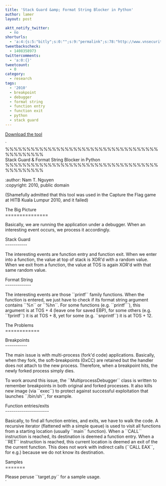 ```yaml
---
title: 'Stack Guard &amp; Format String Blocker in Python'
author: lamer
layout: post

aktt_notify_twitter:
  - no
shorturls:
  - 'a:4:{s:5:"bitly";s:0:"";s:9:"permalink";s:78:"http://www.vnsecurity.net/2010/12/stack-guard-format-string-blocker-in-python/";s:7:"tinyurl";s:26:"http://tinyurl.com/cx4y2vm";s:4:"isgd";s:19:"http://is.gd/cSKNX1";}'
tweetbackscheck:
  - 1408358973
twittercomments:
  - 'a:0:{}'
tweetcount:
  - 0
category:
  - research
tags:
  - '2010'
  - breakpoint
  - debugger
  - format string
  - function entry
  - function exit
  - python
  - stack guard
---
```

[Download the tool][1]

`<br />
%%%%%%%%%%%%%%%%%%%%%%%%%%%%%%%%%%%%%%%%%%%%%<br />
Stack Guard & Format String Blocker in Python<br />
%%%%%%%%%%%%%%%%%%%%%%%%%%%%%%%%%%%%%%%%%%%%%</p>
<p>  :author:     Nam T. Nguyen<br />
  :copyright:  2010, public domain</p>
<p>(Shamefully admitted that this tool was used in the Capture the Flag game at HITB Kuala Lumpur 2010, and it failed)</p>
<p>The Big Picture<br />
===============</p>
<p>Basically, we are running the application under a debugger. When an interesting event occurs, we process it accordingly.</p>
<p>Stack Guard<br />
-----------</p>
<p>The interesting events are function entry and function exit. When we enter into a function, the value at top of stack is XOR'd with a random value. When we exit from a function, the value at TOS is again XOR'd with that same random value.</p>
<p>Format String<br />
-------------</p>
<p>The interesting events are those ``printf`` family functions. When the function is entered, we just have to check if its format string argument contains ``%n`` or ``%hn``. For some functions (e.g. ``printf```), this argument is at TOS + 4 (leave one for saved EBP), for some others (e.g. ``fprintf``) it is at TOS + 8, yet for some (e.g. ``snprintf``) it is at TOS + 12.</p>
<p>The Problems<br />
============</p>
<p>Breakpoints<br />
-----------</p>
<p>The main issue is with multi-process (fork'd code) applications. Basically, when they fork, the soft-breakpoints (0xCC) are retained but the handler does not attach to the new process. Therefore, when a breakpoint hits, the newly forked process simply dies.</p>
<p>To work around this issue, the ``MultiprocessDebugger`` class is written to remember breakpoints in both original and forked processes. It also kills new image (via ``exec``) to protect against successful exploitation that launches ``/bin/sh``, for example.</p>
<p>Function entries/exits<br />
----------------------</p>
<p>Basically, to find all function entries, and exits, we have to walk the code. A recursive iterator (flattened with a simple queue) is used to visit all functions from a starting location (usually ``main`` function). When a ``CALL`` instruction is reached, its destination is deemed a function entry. When a ``RET`` instruction is reached, this current location is deemed an exit of the the current function. This does not work with indirect calls (``CALL EAX``, for e.g.) because we do not know its destination.</p>
<p>Samples<br />
=======</p>
<p>Please peruse ``target.py`` for a sample usage.<br />
`

 [1]: http://force.vnsecurity.net/download/lamer/guard.zip